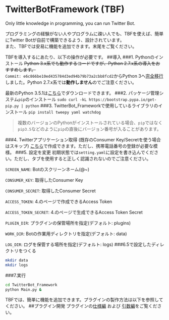 # TwitterBotFramework (TBF)
Only little knowledge in programming, you can run Twitter Bot.

プログラミングの経験がない人やプログラムに疎い人でも、TBFを使えば、簡単にTwitter Botが自前で構築できるよう、設計されています。<br>
また、TBFでは安易に機能を追加できます。末尾をご覧ください。

TBFを導入するにあたり、以下の操作が必要です。
##導入
###1. Pythonのインストール
<del>Python 3.x系でも動作するコードですが、Python 2.7.x系の導入をおすすめします。</del><br>
`Commit: e6c866be10ed435784d3ed94b79b73a2cbb8fcd2`からPython 3へ[完全移行](https://github.com/NephyProject/TwitterBot_Framework/commit/e6c866be10ed435784d3ed94b79b73a2cbb8fcd2)しました。Python 2.7.x系では**動作しません**のでご注意ください。

最新のPython 3.5.1は[こちら](https://www.python.org/downloads/release/python-351/)でダウンロードできます。
###2. パッケージ管理システム`pip`のインストール
`sudo curl -kL https://bootstrap.pypa.io/get-pip.py | python`
###3. TwitterBot_Frameworkで使用しているライブラリのインストール
`pip install tweepy yaml watchdog`
>複数のバージョンのPythonがインストールされている場合、`pip`ではなく`pip3.5`などのように`pip`の直後にバージョン番号が入ることがあります。

###4. Twitterアプリケーション取得 (既存のConsumer Key/Secretを使う場合はスキップ)
[こちら](https://apps.twitter.com/app/new)で作成できます。ただし、携帯電話番号の登録が必要な模様。
###5. 設定を変更
初期状態では`setting.yaml`に設定を書き込んでください。ただし、タブを使用すると正しく認識されないのでご注意ください。

`SCREEN_NAME`: Botのスクリーンネーム(@~)

`CONSUMER_KEY`: 取得したConsumer Key

`CONSUMER_SECRET`: 取得したConsumer Secret

`ACCESS_TOKEN`: 4.のページで作成できるAccess Token

`ACCESS_TOKEN_SECRET`: 4.のページで生成できるAccess Token Secret

`PLUGIN_DIR`: プラグインの保管場所を指定(デフォルト: plugins)

`WORK_DIR`: Botの作業用ディレクトリを指定(デフォルト: data)

`LOG_DIR`: ログを保管する場所を指定(デフォルト: logs)
###6.5で設定したディレクトリをつくる
```bash
mkdir data
mkdir logs
```
###7.実行
```bash
cd TwitterBot_Framework
python Main.py &
```

TBFでは、簡単に機能を追加できます。プラグインの製作方法は以下を参照してください。
##プラグイン開発
プラグインの[仕様編](https://github.com/NephyProject/TwitterBotFramework/wiki/%5B%E3%83%97%E3%83%A9%E3%82%B0%E3%82%A4%E3%83%B3%5D%E4%BB%95%E6%A7%98) および [引数編](https://github.com/NephyProject/TwitterBotFramework/wiki/%5B%E3%83%97%E3%83%A9%E3%82%B0%E3%82%A4%E3%83%B3%5D%E5%BC%95%E6%95%B0)をご覧ください。
